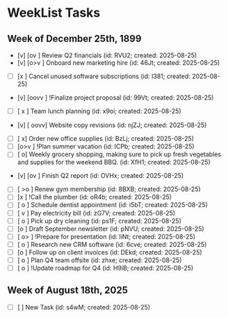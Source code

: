 # WeekList Tasks

## Week of December 25th, 1899

- [v] [ov     ] Review Q2 financials (id: RVU2; created: 2025-08-25)
- [v] [o>v    ] Onboard new marketing hire (id: 46Jt; created: 2025-08-25)
- [ ] [x      ] Cancel unused software subscriptions (id: I381; created: 2025-08-25)
- [v] [oovv   ] !Finalize project proposal (id: 99Vt; created: 2025-08-25)
- [ ] [   x   ] Team lunch planning (id: x9oi; created: 2025-08-25)
- [v] [   oovv] Website copy revisions (id: njZJ; created: 2025-08-25)
- [ ] [      x] Order new office supplies (id: BzLj; created: 2025-08-25)
- [ ] [o>v    ] !Plan summer vacation (id: ICPb; created: 2025-08-25)
- [ ] [      o] Weekly grocery shopping, making sure to pick up fresh vegetables and supplies for the weekend BBQ. (id: XfH1; created: 2025-08-25)
- [v] [ov     ] Finish Q2 report (id: OVHx; created: 2025-08-25)
- [ ] [  >o   ] Renew gym membership (id: 8BXB; created: 2025-08-25)
- [ ] [x      ] !Call the plumber (id: oR4b; created: 2025-08-25)
- [ ] [ o     ] Schedule dentist appointment (id: i5bT; created: 2025-08-25)
- [ ] [   v   ] Pay electricity bill (id: zG7V; created: 2025-08-25)
- [ ] [    o  ] Pick up dry cleaning (id: ps1F; created: 2025-08-25)
- [ ] [o      ] Draft September newsletter (id: pNVU; created: 2025-08-25)
- [ ] [ o>    ] !Prepare for presentation (id: IiNt; created: 2025-08-25)
- [ ] [   o   ] Research new CRM software (id: 6cve; created: 2025-08-25)
- [ ] [o      ] Follow up on client invoices (id: DEkd; created: 2025-08-25)
- [ ] [ o     ] Plan Q4 team offsite (id: zhxe; created: 2025-08-25)
- [ ] [  o    ] !Update roadmap for Q4 (id: H9iB; created: 2025-08-25)

## Week of August 18th, 2025

- [ ] [       ] New Task (id: s4wM; created: 2025-08-25)
